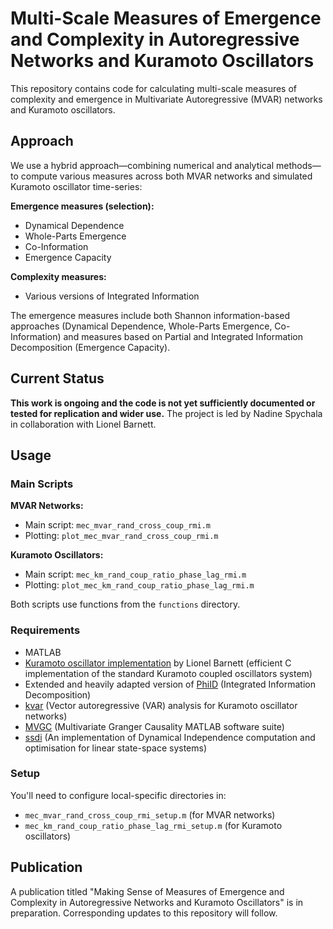 # Multi-Scale Measures of Emergence and Complexity in Autoregressive Networks and Kuramoto Oscillators

This repository contains code for calculating multi-scale measures of complexity and emergence in Multivariate Autoregressive (MVAR) networks and Kuramoto oscillators.

## Approach

We use a hybrid approach—combining numerical and analytical methods—to compute various measures across both MVAR networks and simulated Kuramoto oscillator time-series:

**Emergence measures (selection):**
- Dynamical Dependence
- Whole-Parts Emergence
- Co-Information
- Emergence Capacity

**Complexity measures:**
- Various versions of Integrated Information

The emergence measures include both Shannon information-based approaches (Dynamical Dependence, Whole-Parts Emergence, Co-Information) and measures based on Partial and Integrated Information Decomposition (Emergence Capacity).

## Current Status

**This work is ongoing and the code is not yet sufficiently documented or tested for replication and wider use.** The project is led by Nadine Spychala in collaboration with Lionel Barnett.

## Usage

### Main Scripts

**MVAR Networks:**
- Main script: `mec_mvar_rand_cross_coup_rmi.m`
- Plotting: `plot_mec_mvar_rand_cross_coup_rmi.m`

**Kuramoto Oscillators:**
- Main script: `mec_km_rand_coup_ratio_phase_lag_rmi.m`
- Plotting: `plot_mec_km_rand_coup_ratio_phase_lag_rmi.m`

Both scripts use functions from the `functions` directory.

### Requirements

- MATLAB
- [Kuramoto oscillator implementation](https://github.com/lcbarnett/kuramoto) by Lionel Barnett (efficient C implementation of the standard Kuramoto coupled oscillators system)
- Extended and heavily adapted version of [PhiID](https://github.com/pmediano/PhiID) (Integrated Information Decomposition)
- [kvar](https://github.com/lcbarnett/kvar) (Vector autoregressive (VAR) analysis for Kuramoto oscillator networks)
- [MVGC](https://github.com/lcbarnett/MVGC2) (Multivariate Granger Causality MATLAB software suite)
- [ssdi](https://github.com/lcbarnett/ssdi) (An implementation of Dynamical Independence computation and optimisation for linear state-space systems)

### Setup

You'll need to configure local-specific directories in:
- `mec_mvar_rand_cross_coup_rmi_setup.m` (for MVAR networks)
- `mec_km_rand_coup_ratio_phase_lag_rmi_setup.m` (for Kuramoto oscillators)

## Publication

A publication titled "Making Sense of Measures of Emergence and Complexity in Autoregressive Networks and Kuramoto Oscillators" is in preparation. Corresponding updates to this repository will follow.

